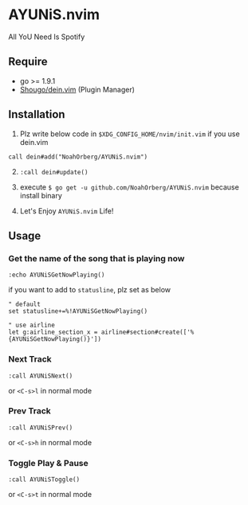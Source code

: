 # AYUNiS.nvim
All YoU Need Is Spotify

## Require
- go >= 1.9.1
- [Shougo/dein.vim](https://github.com/Shougo/dein.vim) (Plugin Manager)

## Installation
1. Plz write below code in `$XDG_CONFIG_HOME/nvim/init.vim` if you use dein.vim
``` vim
call dein#add("NoahOrberg/AYUNiS.nvim")
```

2. `:call dein#update()`

3. execute `$ go get -u github.com/NoahOrberg/AYUNiS.nvim` because install binary

4. Let's Enjoy `AYUNiS.nvim` Life!

## Usage
### Get the name of the song that is playing now
``` vim
:echo AYUNiSGetNowPlaying()
```
if you want to add to `statusline`, plz set as below
``` vim
" default
set statusline+=%!AYUNiSGetNowPlaying()

" use airline
let g:airline_section_x = airline#section#create(['%{AYUNiSGetNowPlaying()}'])
```

### Next Track
``` vim
:call AYUNiSNext()
```
or `<C-s>l` in normal mode

### Prev Track
``` vim
:call AYUNiSPrev()
```
or `<C-s>h` in normal mode

### Toggle Play & Pause
``` vim
:call AYUNiSToggle()
```
or `<C-s>t` in normal mode

